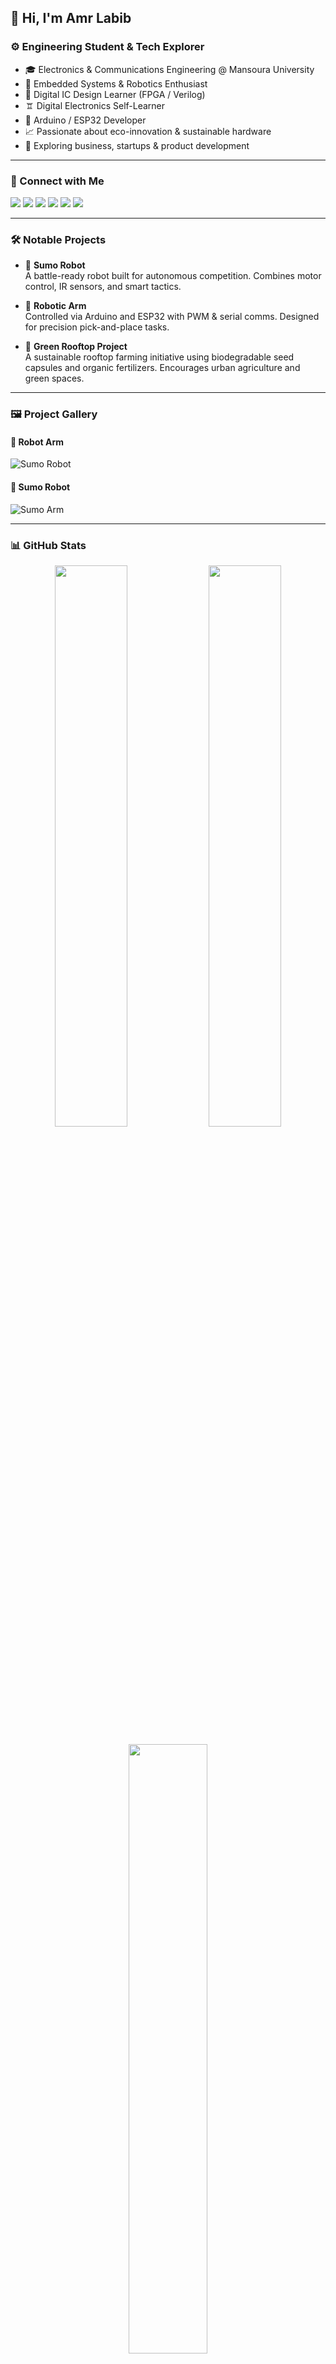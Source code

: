 ## 👋 Hi, I'm Amr Labib

### ⚙️ Engineering Student & Tech Explorer

- 🎓 Electronics & Communications Engineering @ Mansoura University
- 🤖 Embedded Systems & Robotics Enthusiast
- 🔩 Digital IC Design Learner (FPGA / Verilog)
- 🨠 Digital Electronics Self-Learner
- 🔧 Arduino / ESP32 Developer
- 📈 Passionate about eco-innovation & sustainable hardware
- 💼 Exploring business, startups & product development

---

### 🔗 Connect with Me


<p align="left">
  <a href="https://www.linkedin.com/in/amr-labib-3257b22a"><img src="https://img.shields.io/badge/LinkedIn-blue?style=for-the-badge&logo=linkedin" /></a>
  <a href="https://www.facebook.com/amrlabib2005/8/"><img src="https://img.shields.io/badge/Facebook-1877F2?style=for-the-badge&logo=facebook&logoColor=white" /></a>
  <a href="https://github.com/amrlabib724"><img src="https://img.shields.io/badge/GitHub-100000?style=for-the-badge&logo=github&logoColor=white" /></a>
  <a href="https://wa.me/201558567399"><img src="https://img.shields.io/badge/WhatsApp-25D366?style=for-the-badge&logo=whatsapp&logoColor=white" /></a>
  <a href="mailto:amrlabib724@gmail.com"><img src="https://img.shields.io/badge/Gmail-EA4335?style=for-the-badge&logo=gmail&logoColor=white" /></a>
  <a href="https://t.me/Amrlabib724"><img src="https://img.shields.io/badge/Telegram-2CA5E0?style=for-the-badge&logo=telegram&logoColor=white" /></a>
</p>

---

### 🛠️ Notable Projects

- 🧾 **Sumo Robot**  
  A battle-ready robot built for autonomous competition. Combines motor control, IR sensors, and smart tactics.

- 🤖 **Robotic Arm**  
  Controlled via Arduino and ESP32 with PWM & serial comms. Designed for precision pick-and-place tasks.

- 🌿 **Green Rooftop Project**  
  A sustainable rooftop farming initiative using biodegradable seed capsules and organic fertilizers. Encourages urban agriculture and green spaces.

---

### 🖼️ Project Gallery

#### 🧾 Robot Arm
![Sumo Robot](https://drive.google.com/uc?id=1B1QaQbSj__LTVG399DX_OXCxyCm323fr)

#### 🧾 Sumo Robot
![Sumo Arm](https://drive.google.com/uc?id=1hY4SPz4u_WQgweIcZuHWGIBE3XVrb3iZ)

---

### 📊 GitHub Stats

<p align="center">
  <img src="https://github-readme-stats.vercel.app/api?username=amrlabib724&show_icons=true&theme=radical&hide_border=true&border_radius=10" width="48%" />
  <img src="https://github-readme-streak-stats.herokuapp.com/?user=amrlabib724&theme=radical&hide_border=true&border_radius=10" width="48%" />
</p>

<p align="center">
  <img src="https://github-readme-stats.vercel.app/api/top-langs/?username=amrlabib724&layout=compact&theme=radical&hide_border=true&border_radius=10" width="50%" />
</p>


<p align="center">
  <img src="https://github-readme-stats.vercel.app/api?username=amrlabib724&show_icons=true&theme=tokyonight&hide_border=true&border_radius=10" width="48%" />
  <img src="https://github-readme-streak-stats.herokuapp.com/?user=amrlabib724&theme=tokyonight&hide_border=true&border_radius=10" width="48%" />
</p>


---

### 🨠 Currently Learning

```verilog
// Getting hands-on with Digital Design ⚡️
module blink_led (
    input clk,
    output reg led
);
    reg [23:0] counter;
    always @(posedge clk) begin
        counter <= counter + 1;
        led <= counter[23];
    end
endmodule
```

---

### 🚀 Always Open to:
- Collaborations on hardware/software projects
- Startup ideas & eco-focused tech
- Connecting with like-minded makers & engineers
